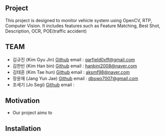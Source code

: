 ## Project
This project is designed to monitor vehicle system using OpenCV, RTP, Computer Vision. It includes features such as Feature Matching, Best Shot, Description, OCR, POE(traffic accident)

## TEAM
- 김규진 (Kim Gyu Jin) [Github](https://github.com/garfield0xff) email : garfield0xff@gmail.com
- 김한빈 (Kim Han bin) [Github](https://github.com/hanbeen00)
email : hanbini2008@naver.com
- 김태훈 (Kim Tae hun) [Github](http://github.com/aksmf98)
email : aksmf98@naver.com
- 장윤재 (Jang Yun Jae) [Github](http://github.com/mealsOrder)
email : dbswo7007@gmail.com
- 조세기 (Jo Segi) [Github](https://github.com/orgs/HV-Tech-Corporation/people/SegiJo)
email :

## Motivation
- Our project aims to 


## Installation




